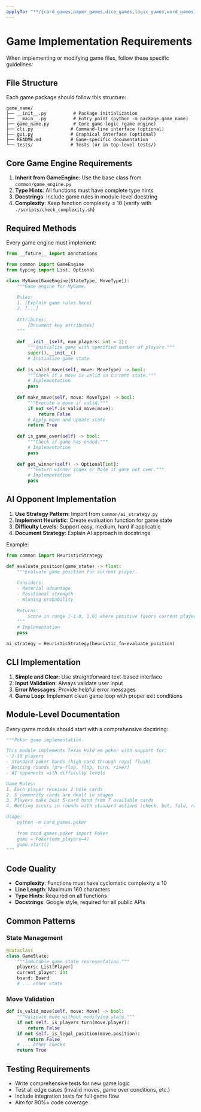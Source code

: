 ```yaml
---
applyTo: "**/{card_games,paper_games,dice_games,logic_games,word_games}/**/*.py"
---
```


# Game Implementation Requirements

When implementing or modifying game files, follow these specific guidelines:

## File Structure

Each game package should follow this structure:

```
game_name/
├── __init__.py          # Package initialization
├── __main__.py          # Entry point (python -m package.game_name)
├── game_name.py         # Core game logic (game engine)
├── cli.py              # Command-line interface (optional)
├── gui.py              # Graphical interface (optional)
├── README.md           # Game-specific documentation
└── tests/              # Tests (or in top-level tests/)
```

## Core Game Engine Requirements

1. **Inherit from GameEngine**: Use the base class from `common/game_engine.py`
1. **Type Hints**: All functions must have complete type hints
1. **Docstrings**: Include game rules in module-level docstring
1. **Complexity**: Keep function complexity ≤ 10 (verify with `./scripts/check_complexity.sh`)

## Required Methods

Every game engine must implement:

```python
from __future__ import annotations

from common import GameEngine
from typing import List, Optional

class MyGame(GameEngine[StateType, MoveType]):
    """Game engine for MyGame.
    
    Rules:
    1. [Explain game rules here]
    2. [...]
    
    Attributes:
        [Document key attributes]
    """
    
    def __init__(self, num_players: int = 2):
        """Initialize game with specified number of players."""
        super().__init__()
        # Initialize game state
    
    def is_valid_move(self, move: MoveType) -> bool:
        """Check if a move is valid in current state."""
        # Implementation
        pass
    
    def make_move(self, move: MoveType) -> bool:
        """Execute a move if valid."""
        if not self.is_valid_move(move):
            return False
        # Apply move and update state
        return True
    
    def is_game_over(self) -> bool:
        """Check if game has ended."""
        # Implementation
        pass
    
    def get_winner(self) -> Optional[int]:
        """Return winner index or None if game not over."""
        # Implementation
        pass
```

## AI Opponent Implementation

1. **Use Strategy Pattern**: Import from `common/ai_strategy.py`
1. **Implement Heuristic**: Create evaluation function for game state
1. **Difficulty Levels**: Support easy, medium, hard if applicable
1. **Document Strategy**: Explain AI approach in docstrings

Example:

```python
from common import HeuristicStrategy

def evaluate_position(game_state) -> float:
    """Evaluate game position for current player.
    
    Considers:
    - Material advantage
    - Positional strength
    - Winning probability
    
    Returns:
        Score in range [-1.0, 1.0] where positive favors current player.
    """
    # Implementation
    pass

ai_strategy = HeuristicStrategy(heuristic_fn=evaluate_position)
```

## CLI Implementation

1. **Simple and Clear**: Use straightforward text-based interface
1. **Input Validation**: Always validate user input
1. **Error Messages**: Provide helpful error messages
1. **Game Loop**: Implement clean game loop with proper exit conditions

## Module-Level Documentation

Every game module should start with a comprehensive docstring:

```python
"""Poker game implementation.

This module implements Texas Hold'em poker with support for:
- 2-10 players
- Standard poker hands (high card through royal flush)
- Betting rounds (pre-flop, flop, turn, river)
- AI opponents with difficulty levels

Game Rules:
1. Each player receives 2 hole cards
2. 5 community cards are dealt in stages
3. Players make best 5-card hand from 7 available cards
4. Betting occurs in rounds with standard actions (check, bet, fold, raise)

Usage:
    python -m card_games.poker
    
    from card_games.poker import Poker
    game = Poker(num_players=4)
    game.start()
"""
```

## Code Quality

- **Complexity**: Functions must have cyclomatic complexity ≤ 10
- **Line Length**: Maximum 160 characters
- **Type Hints**: Required on all functions
- **Docstrings**: Google style, required for all public APIs

## Common Patterns

### State Management

```python
@dataclass
class GameState:
    """Immutable game state representation."""
    players: List[Player]
    current_player: int
    board: Board
    # ... other state
```

### Move Validation

```python
def is_valid_move(self, move: Move) -> bool:
    """Validate move without modifying state."""
    if not self._is_players_turn(move.player):
        return False
    if not self._is_legal_position(move.position):
        return False
    # ... other checks
    return True
```

## Testing Requirements

- Write comprehensive tests for new game logic
- Test all edge cases (invalid moves, game over conditions, etc.)
- Include integration tests for full game flow
- Aim for 90%+ code coverage
